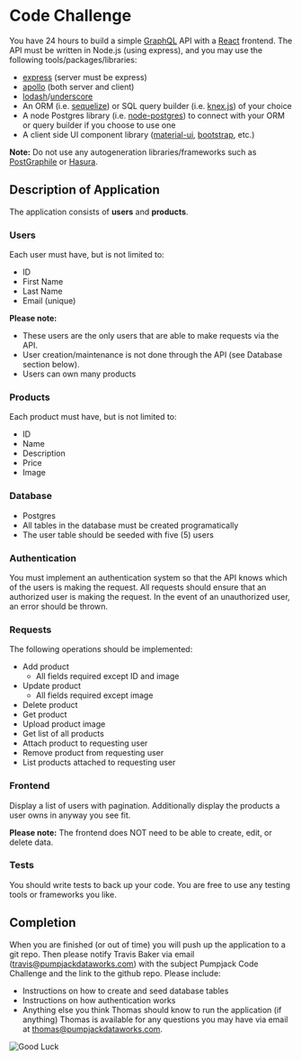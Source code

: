 # Code Challenge
You have 24 hours to build a simple [GraphQL](https://graphql.org/) API with a [React](https://reactjs.org/) frontend. The API must be written in Node.js (using express), and you may use the following tools/packages/libraries:

- [express](https://expressjs.com/) (server must be express)
- [apollo](https://www.apollographql.com/) (both server and client)
- [lodash](https://lodash.com/)/[underscore](https://underscorejs.org/)
- An ORM (i.e. [sequelize](http://sequelize.org/)) or SQL query builder (i.e. [knex.js](http://knexjs.org/)) of your choice
- A node Postgres library (i.e. [node-postgres](https://node-postgres.com/)) to connect with your ORM or query builder if you choose to use one
- A client side UI component library ([material-ui](https://material-ui.com/), [bootstrap](https://react-bootstrap.github.io/), etc.)

**Note:** Do not use any autogeneration libraries/frameworks such as [PostGraphile](https://www.graphile.org/postgraphile/) or [Hasura](https://hasura.io/).

## Description of Application
The application consists of **users** and **products**.

### Users
Each user must have, but is not limited to:

- ID
- First Name
- Last Name
- Email (unique)

**Please note:**

- These users are the only users that are able to make requests via the API.
- User creation/maintenance is not done through the API (see Database section below).
- Users can own many products

### Products
Each product must have, but is not limited to:

- ID
- Name
- Description
- Price
- Image

### Database
- Postgres
- All tables in the database must be created programatically
- The user table should be seeded with five (5) users

### Authentication
You must implement an authentication system so that the API knows which of the users is making the request. All requests should ensure that an authorized user is making the request. In the event of an unauthorized user, an error should be thrown.

### Requests
The following operations should be implemented:

- Add product
  - All fields required except ID and image
- Update product
  - All fields required except image
- Delete product
- Get product
- Upload product image
- Get list of all products
- Attach product to requesting user
- Remove product from requesting user
- List products attached to requesting user

### Frontend
Display a list of users with pagination. Additionally display the products a user owns in anyway you see fit.

**Please note:** The frontend does NOT need to be able to create, edit, or delete data.

### Tests
You should write tests to back up your code. You are free to use any testing tools or frameworks you like.

## Completion
When you are finished (or out of time) you will push up the application to a git repo. Then please notify Travis Baker via email (travis@pumpjackdataworks.com) with the subject Pumpjack Code Challenge and the link to the github repo. Please include:

- Instructions on how to create and seed database tables
- Instructions on how authentication works
- Anything else you think Thomas should know to run the application (if anything)
Thomas is available for any questions you may have via email at thomas@pumpjackdataworks.com.

![Good Luck](https://media.giphy.com/media/3ohfFopqHDT7vcMM2A/giphy.gif)

